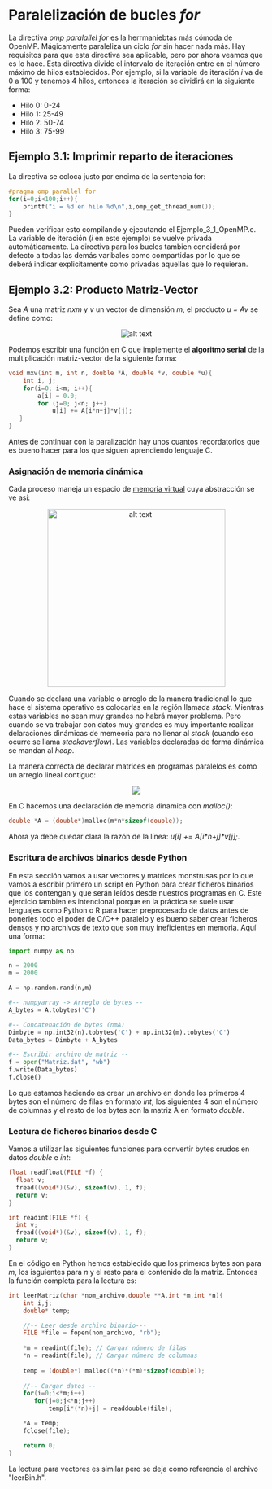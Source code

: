 # Paralelización de bucles *for*
La directiva *omp paralallel for* es la herrmaniebtas más cómoda de OpenMP. Mágicamente paraleliza un ciclo *for* sin hacer nada más. Hay requisitos para que esta directiva sea aplicable, pero por ahora veamos que es lo hace. Esta directiva divide el intervalo de iteración entre en el número máximo de hilos establecidos. Por ejemplo, si la variable de iteración *i* va de 0 a 100 y tenemos 4 hilos, entonces la iteración se dividirá en la siguiente forma:

* Hilo 0: 0-24
* Hilo 1: 25-49
* Hilo 2: 50-74
* Hilo 3: 75-99

## Ejemplo 3.1: Imprimir reparto de iteraciones
La directiva se coloca justo por encima de la sentencia for:
```C
#pragma omp parallel for
for(i=0;i<100;i++){
    printf("i = %d en hilo %d\n",i,omp_get_thread_num());
}
```
Pueden verificar esto compilando y ejecutando el Ejemplo_3_1_OpenMP.c. La variable de iteración (*i* en este ejemplo) se vuelve privada automáticamente. La directiva para los bucles tambien conciderá por defecto a todas las demás varibales como compartidas por lo que se deberá indicar explicitamente como privadas aquellas que lo requieran.   

## Ejemplo 3.2: Producto Matriz-Vector
Sea *A* una matriz *nxm* y *v* un vector de dimensión *m*, el producto *u = Av* se define como:

<p align="center">
<img src="https://2.bp.blogspot.com/-kbVtAk852uc/XyDm5h7gLmI/AAAAAAAACXw/YJh4a7AUhJsMqyscgYz3dJ04zop6rSSNgCLcBGAsYHQ/s1600/matriz_vector.png" alt="alt text">
</p>

Podemos escribir una función en C que implemente el **algoritmo serial** de la multiplicación matriz-vector de la siguiente forma:
```C
void mxv(int m, int n, double *A, double *v, double *u){
    int i, j;
    for(i=0; i<m; i++){
        a[i] = 0.0;
        for (j=0; j<n; j++)
            u[i] += A[i*n+j]*v[j];
   }
}
````

Antes de continuar con la paralización hay unos cuantos recordatorios que es bueno hacer para los que siguen aprendiendo lenguaje C.

### Asignación de memoria dinámica

Cada proceso maneja un espacio de [memoria virtual](https://es.wikipedia.org/wiki/Memoria_virtual) cuya abstracción se ve así:

<p align="center">
<img src="https://i.stack.imgur.com/HOY4C.png" alt="alt text" height = 350>
</p>

Cuando se declara una variable o arreglo de la manera tradicional lo que hace el sistema operativo es colocarlas en la región llamada *stack*. Mientras estas variables no sean muy grandes no habrá mayor problema. Pero cuando se va trabajar con datos muy grandes es muy importante realizar delaraciones dinámicas de memeoria para no llenar al *stack* (cuando eso ocurre se llama *stackoverflow*). Las variables declaradas de forma dinámica se mandan al *heap*.

La manera correcta de declarar matrices en programas paralelos es como un arreglo lineal contiguo:

<p align="center">
<img src="https://3.bp.blogspot.com/-EGF6HYLyjo8/XyDzqT1ZuII/AAAAAAAACX8/diyAq83DWgUk7FvVZEycc41-Sk1l-KzzQCLcBGAsYHQ/s1600/ArregloLineal_Matriz.png">
</p>

En C hacemos una declaración de memoria dinamica con *malloc()*:

```C
double *A = (double*)malloc(m*n*sizeof(double)); 
````
Ahora ya debe quedar clara la razón de la línea: *u[i] += A[i\*n+j]\*v[j];*.

### Escritura de archivos binarios desde Python
En esta sección vamos a usar vectores y matrices monstrusas por lo que vamos a escribir primero un script en Python para crear ficheros binarios que los contengan y que serán leídos desde nuestros programas en C. Este ejercicio tambien es intencional porque en la práctica se suele usar lenguajes como Python o R para hacer preprocesado de datos antes de ponerles todo el poder de C/C++ paralelo y es bueno saber crear ficheros densos y no archivos de texto que son muy ineficientes en memoria. Aquí una forma:
```Python
import numpy as np

n = 2000
m = 2000

A = np.random.rand(n,m)

#-- numpyarray -> Arreglo de bytes --
A_bytes = A.tobytes('C')

#-- Concatenación de bytes (nmA)
Dimbyte = np.int32(n).tobytes('C') + np.int32(m).tobytes('C')
Data_bytes = Dimbyte + A_bytes

#-- Escribir archivo de matriz --
f = open("Matriz.dat", "wb")
f.write(Data_bytes)
f.close()
```
Lo que estamos haciendo es crear un archivo en donde los primeros 4 bytes son el número de filas en formato *int*, los siguientes 4 son el número de columnas y el resto de los bytes son la matriz A en formato *double*.

### Lectura de ficheros binarios desde C

Vamos a utilizar las siguientes funciones para convertir bytes crudos en datos *double* e *int*:

```C
float readfloat(FILE *f) {
  float v;
  fread((void*)(&v), sizeof(v), 1, f);
  return v;
}

int readint(FILE *f) {
  int v;
  fread((void*)(&v), sizeof(v), 1, f);
  return v;
}
```
En el código en Python hemos establecido que los primeros bytes son para *m*, los isguientes para *n* y el resto para el contenido de la matriz. Entonces la función completa para la lectura es:

```C
int leerMatriz(char *nom_archivo,double **A,int *m,int *n){
    int i,j;
    double* temp;

    //-- Leer desde archivo binario---    
    FILE *file = fopen(nom_archivo, "rb");
    
    *m = readint(file); // Cargar número de filas
    *n = readint(file); // Cargar número de columnas
      
    temp = (double*) malloc((*n)*(*m)*sizeof(double));
 
    //-- Cargar datos --
    for(i=0;i<*m;i++)
       for(j=0;j<*n;j++)
           temp[i*(*n)+j] = readdouble(file);

    *A = temp;
    fclose(file);

    return 0;
}
```

La lectura para vectores es similar pero se deja como referencia el archivo "leerBin.h".
